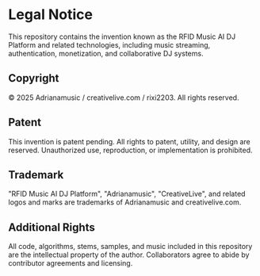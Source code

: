 # Legal Notice

This repository contains the invention known as the RFID Music AI DJ Platform and related technologies, including music streaming, authentication, monetization, and collaborative DJ systems.

## Copyright
© 2025 Adrianamusic / creativelive.com / rixi2203. All rights reserved.

## Patent
This invention is patent pending. All rights to patent, utility, and design are reserved. Unauthorized use, reproduction, or implementation is prohibited.

## Trademark
"RFID Music AI DJ Platform", "Adrianamusic", "CreativeLive", and related logos and marks are trademarks of Adrianamusic and creativelive.com.

## Additional Rights
All code, algorithms, stems, samples, and music included in this repository are the intellectual property of the author. Collaborators agree to abide by contributor agreements and licensing.
